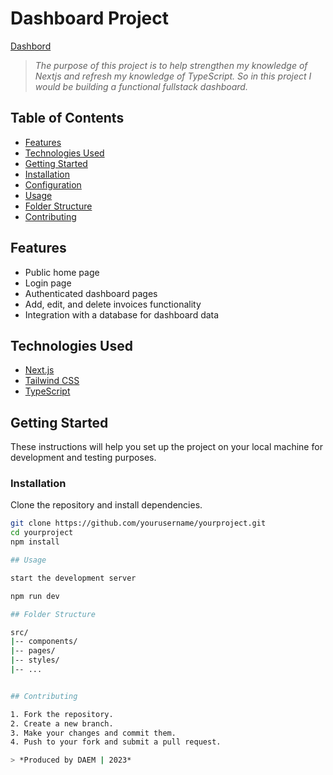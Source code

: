 # Dashboard Project

[Dashbord](https://nextjs.org/_next/image?url=%2Flearn%2Fdark%2Fdashboard.png&w=1920&q=75&dpl=dpl_BbSpPdzv9Yrsi74LnqWRCSDNSUNs)

> *The purpose of this project is to help strengthen my knowledge of Nextjs and refresh my knowledge of TypeScript. So in this project I would be building a functional fullstack dashboard.* 

## Table of Contents

- [Features](#features)
- [Technologies Used](#technologies-used)
- [Getting Started](#getting-started)
- [Installation](#installation)
- [Configuration](#configuration)
- [Usage](#usage)
- [Folder Structure](#folder-structure)
- [Contributing](#contributing)

## Features

- Public home page
- Login page
- Authenticated dashboard pages
- Add, edit, and delete invoices functionality
- Integration with a database for dashboard data

## Technologies Used

- [Next.js](https://nextjs.org/)
- [Tailwind CSS](https://tailwindcss.com/)
- [TypeScript](https://www.typescriptlang.org/)

## Getting Started

These instructions will help you set up the project on your local machine for development and testing purposes.

### Installation

Clone the repository and install dependencies.

```bash
git clone https://github.com/yourusername/yourproject.git
cd yourproject
npm install

## Usage

start the development server

npm run dev

## Folder Structure

src/
|-- components/
|-- pages/
|-- styles/
|-- ...


## Contributing

1. Fork the repository.
2. Create a new branch.
3. Make your changes and commit them.
4. Push to your fork and submit a pull request.

> *Produced by DAEM | 2023*